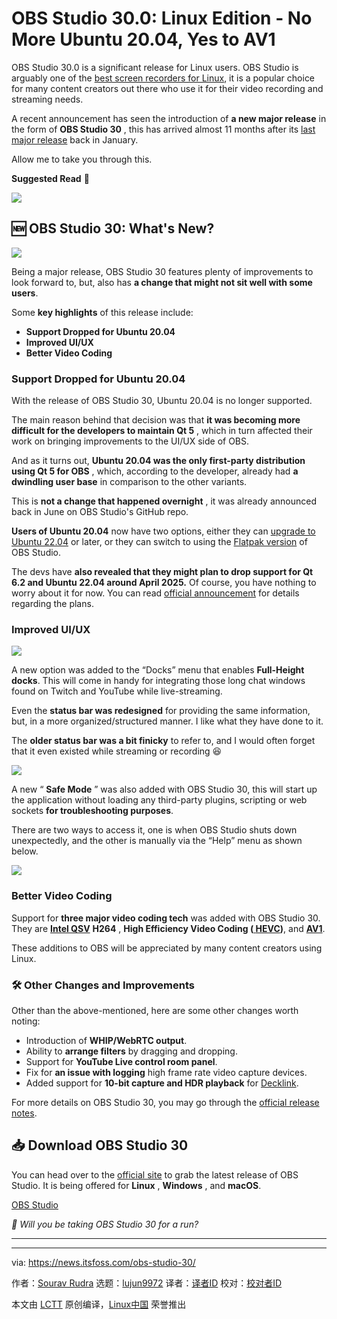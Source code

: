 [#]: subject: "OBS Studio 30.0: Linux Edition - No More Ubuntu 20.04, Yes to AV1"
[#]: via: "https://news.itsfoss.com/obs-studio-30/"
[#]: author: "Sourav Rudra https://news.itsfoss.com/author/sourav/"
[#]: collector: "lujun9972/lctt-scripts-1693450080"
[#]: translator: " "
[#]: reviewer: " "
[#]: publisher: " "
[#]: url: " "

OBS Studio 30.0: Linux Edition - No More Ubuntu 20.04, Yes to AV1
======
OBS Studio 30.0 is a significant release for Linux users.
OBS Studio is arguably one of the [best screen recorders for Linux][1], it is a popular choice for many content creators out there who use it for their video recording and streaming needs.

A recent announcement has seen the introduction of **a new major release** in the form of **OBS Studio 30** , this has arrived almost 11 months after its [last major release][2] back in January.

Allow me to take you through this.

**Suggested Read** 📖

![][3]

## 🆕 OBS Studio 30: What's New?

![][4]

Being a major release, OBS Studio 30 features plenty of improvements to look forward to, but, also has **a change that might not sit well with some users**.

Some **key highlights** of this release include:

  * **Support Dropped for Ubuntu 20.04**
  * **Improved UI/UX**
  * **Better Video Coding**



### Support Dropped for Ubuntu 20.04

With the release of OBS Studio 30, Ubuntu 20.04 is no longer supported.

The main reason behind that decision was that **it was becoming more difficult for the developers to maintain Qt 5** , which in turn affected their work on bringing improvements to the UI/UX side of OBS.

And as it turns out, **Ubuntu 20.04 was the only first-party distribution using Qt 5 for OBS** , which, according to the developer, already had **a dwindling user base** in comparison to the other variants.

This is **not a change that happened overnight** , it was already announced back in June on OBS Studio's GitHub repo.

**Users of Ubuntu 20.04** now have two options, either they can [upgrade to Ubuntu 22.04][5] or later, or they can switch to using the [Flatpak version][6] of OBS Studio.

The devs have **also revealed that they might plan to drop support for Qt 6.2 and Ubuntu 22.04 around April 2025.** Of course, you have nothing to worry about it for now. You can read [official announcement][7] for details regarding the plans.

### Improved UI/UX

![][8]

A new option was added to the “Docks” menu that enables **Full-Height docks**. This will come in handy for integrating those long chat windows found on Twitch and YouTube while live-streaming.

Even the **status bar was redesigned** for providing the same information, but, in a more organized/structured manner. I like what they have done to it.

The **older status bar was a bit finicky** to refer to, and I would often forget that it even existed while streaming or recording 😆

![][9]

A new “ **Safe Mode** ” was also added with OBS Studio 30, this will start up the application without loading any third-party plugins, scripting or web sockets **for troubleshooting purposes**.

There are two ways to access it, one is when OBS Studio shuts down unexpectedly, and the other is manually via the “Help” menu as shown below.

![][10]

### Better Video Coding

Support for **three major video coding tech** was added with OBS Studio 30. They are [**Intel QSV**][11] **H264** , **High Efficiency Video Coding ([ **HEVC**][12])**, and [**AV1**][13].

These additions to OBS will be appreciated by many content creators using Linux.

### 🛠️ Other Changes and Improvements

Other than the above-mentioned, here are some other changes worth noting:

  * Introduction of **WHIP/WebRTC output**.
  * Ability to **arrange filters** by dragging and dropping.
  * Support for **YouTube Live control room panel**.
  * Fix for **an issue with logging** high frame rate video capture devices.
  * Added support for **10-bit capture and HDR playback** for [Decklink][14].



For more details on OBS Studio 30, you may go through the [official release notes][15].

## 📥 Download OBS Studio 30

You can head over to the [official site][16] to grab the latest release of OBS Studio. It is being offered for **Linux** , **Windows** , and **macOS**.

[OBS Studio][16]

_💬 Will you be taking OBS Studio 30 for a run?_

* * *

--------------------------------------------------------------------------------

via: https://news.itsfoss.com/obs-studio-30/

作者：[Sourav Rudra][a]
选题：[lujun9972][b]
译者：[译者ID](https://github.com/译者ID)
校对：[校对者ID](https://github.com/校对者ID)

本文由 [LCTT](https://github.com/LCTT/TranslateProject) 原创编译，[Linux中国](https://linux.cn/) 荣誉推出

[a]: https://news.itsfoss.com/author/sourav/
[b]: https://github.com/lujun9972
[1]: https://itsfoss.com/best-linux-screen-recorders/
[2]: https://news.itsfoss.com/obs-studio-29-release/
[3]: https://itsfoss.com/content/images/size/w256h256/2022/12/android-chrome-192x192.png
[4]: https://news.itsfoss.com/content/images/2023/11/OBS_Studio_30_1.png
[5]: https://itsfoss.com/upgrade-ubuntu-version/
[6]: https://flathub.org/apps/com.obsproject.Studio
[7]: https://github.com/obsproject/obs-studio/discussions/9055
[8]: https://news.itsfoss.com/content/images/2023/11/OBS_Studio_30_2-3.png
[9]: https://news.itsfoss.com/content/images/2023/11/OBS_Studio_30_3.png
[10]: https://news.itsfoss.com/content/images/2023/11/OBS_Studio_30_4.png
[11]: https://en.wikipedia.org/wiki/Intel_Quick_Sync_Video
[12]: https://en.wikipedia.org/wiki/High_Efficiency_Video_Coding
[13]: https://en.wikipedia.org/wiki/AV1
[14]: https://www.blackmagicdesign.com/in/products/decklink
[15]: https://github.com/obsproject/obs-studio/releases/tag/30.0.0
[16]: https://obsproject.com/
